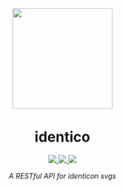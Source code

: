 <div align="center">
  <a href="https://identico.herokuapp.com/">
    <img src="https://identico.herokuapp.com/" width="200" height="200">
  </a>

  <h1>identico</h1>

  <a href="https://travis-ci.com/gabrielbarker/identico">
    <img src="https://travis-ci.com/gabrielbarker/identico.svg?branch=main"/>
  </a>
  <a href="https://www.rust-lang.org/">
    <img src="https://img.shields.io/badge/language-go-00ADD8"/>
  </a>
  <a href="https://github.com/gabrielbarker/clyp/blob/main/LICENSE">
    <img src="https://img.shields.io/github/license/gabrielbarker/clyp" />
  </a>

<i>A RESTful API for identicon svgs</i>

</div>
